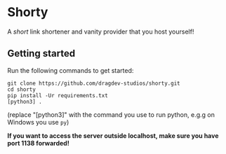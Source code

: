 # Shorty
A *short* link shortener and vanity provider that you host yourself!

## Getting started
Run the following commands to get started:
```shell
git clone https://github.com/dragdev-studios/shorty.git
cd shorty
pip install -Ur requirements.txt
[python3] .
```
(replace "[python3]" with the command you use to run python, e.g.g on Windows you use `py`)

**If you want to access the server outside localhost, make sure you have port 1138 forwarded!**